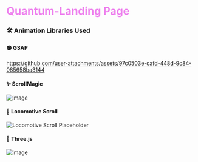 <h1 style="color: violet;">Quantum-Landing Page</h1>

### 🛠️ Animation Libraries Used

#### 🟢 GSAP
https://github.com/user-attachments/assets/97c0503e-cafd-448d-9c84-085658ba3144


#### ✨ ScrollMagic
![image](https://github.com/user-attachments/assets/2ed8728d-3a01-4a0a-a5e7-fc1e8be54fd9)


#### 🚄 Locomotive Scroll 
![Locomotive Scroll Placeholder](https://raw.githubusercontent.com/locomotivemtl/locomotive-scroll/master/assets/logo.svg)

#### 🔺 Three.js
![image](https://github.com/user-attachments/assets/aa7e3346-5caa-47ed-bff0-2ec15d206279)


